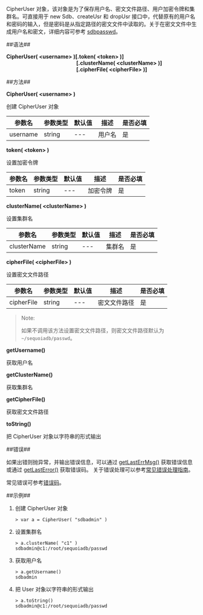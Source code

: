 CipherUser 对象，该对象是为了保存用户名、密文文件路径、用户加密令牌和集群名。可直接用于 new Sdb、createUsr 和 dropUsr 接口中，代替原有的用户名和密码的输入，但是密码是从指定路径的密文文件中读取的。关于在密文文件中生成用户名和密文，详细内容可参考 [sdbpasswd](manual/Distributed_Engine/Maintainance/Mgmt_Tools/sdbpasswd.md)。

##语法##

**CipherUser( \<username\> )[.token( \<token\> )]
</br>&emsp;&emsp;&emsp;&emsp;&emsp;&emsp;&emsp;&emsp;&emsp;&emsp;&emsp;&emsp;&emsp; [.clusterName( \<clusterName\> )]
</br>&emsp;&emsp;&emsp;&emsp;&emsp;&emsp;&emsp;&emsp;&emsp;&emsp;&emsp;&emsp;&emsp; [.cipherFile( \<cipherFile\> )]**

##方法##

**CipherUser( \<username\> )**

创建 CipherUser 对象

| 参数名   | 参数类型 | 默认值 | 描述   | 是否必填 |
| -------- | -------- | ------ | ------ | -------- |
| username | string   | ---    | 用户名 | 是       |

**token( \<token\> )**

设置加密令牌

| 参数名 | 参数类型 | 默认值 | 描述     | 是否必填 |
| ------ | -------- | ------ | -------- | -------- |
| token  | string   | ---    | 加密令牌 | 是       |

**clusterName( \<clusterName\> )**

设置集群名

| 参数名      | 参数类型 | 默认值 | 描述   | 是否必填 |
| ----------- | -------- | ------ | ------ | -------- |
| clusterName | string   | ---    | 集群名 | 是       |

**cipherFile( \<cipherFile\> )**

设置密文文件路径

| 参数名     | 参数类型 | 默认值 | 描述         | 是否必填 |
| ---------- | -------- | ------ | ------------ | -------- |
| cipherFile | string   | ---    | 密文文件路径 | 是       |

>Note:
>
> 如果不调用该方法设置密文文件路径，则密文文件路径默认为 `~/sequoiadb/passwd`。

**getUsername()**

获取用户名

**getClusterName()**

获取集群名

**getCipherFile()**

获取密文文件路径

**toString()**

把 CipherUser 对象以字符串的形式输出

##错误##

如果出错则抛异常，并输出错误信息，可以通过 [getLastErrMsg()](manual/Manual/Sequoiadb_Command/Global/getLastErrMsg.md) 获取错误信息或通过 [getLastError()](manual/Manual/Sequoiadb_Command/Global/getLastError.md) 获取错误码。
关于错误处理可以参考[常见错误处理指南](manual/FAQ/faq_sdb.md)。

常见错误可参考[错误码](manual/Manual/Sequoiadb_error_code.md)。

##示例##

1. 创建 CipherUser 对象

   ```lang-javascript
   > var a = CipherUser( "sdbadmin" )
   ```

2. 设置集群名

   ```lang-javascript
   > a.clusterName( "c1" )
   sdbadmin@c1:/root/sequoiadb/passwd
   ```

3. 获取用户名

   ```lang-javascript
   > a.getUsername()
   sdbadmin
   ```

4. 把 User 对象以字符串的形式输出

   ```lang-javascript
   > a.toString()
   sdbadmin@c1:/root/sequoiadb/passwd
   ```
